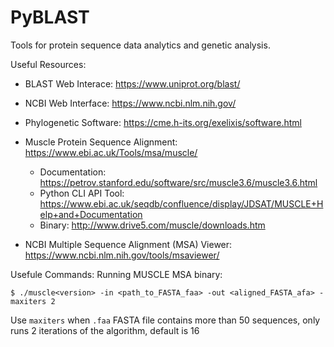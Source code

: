 # PyBLAST

Tools for protein sequence data analytics and genetic analysis.

Useful Resources:
- BLAST Web Interace: https://www.uniprot.org/blast/
- NCBI Web Interface: https://www.ncbi.nlm.nih.gov/
- Phylogenetic Software: https://cme.h-its.org/exelixis/software.html
- Muscle Protein Sequence Alignment: https://www.ebi.ac.uk/Tools/msa/muscle/
    - Documentation: https://petrov.stanford.edu/software/src/muscle3.6/muscle3.6.html
    - Python CLI API Tool: https://www.ebi.ac.uk/seqdb/confluence/display/JDSAT/MUSCLE+Help+and+Documentation
    - Binary: http://www.drive5.com/muscle/downloads.htm

- NCBI Multiple Sequence Alignment (MSA) Viewer: https://www.ncbi.nlm.nih.gov/tools/msaviewer/

Usefule Commands:
Running MUSCLE MSA binary:
```
$ ./muscle<version> -in <path_to_FASTA_faa> -out <aligned_FASTA_afa> -maxiters 2
```
Use `maxiters` when `.faa` FASTA file contains more than 50 sequences, only runs 2 iterations of the algorithm, default is 16